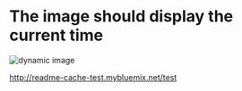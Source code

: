 # The image should display the current time

![dynamic image](http://readme-cache-test.mybluemix.net/test/)

http://readme-cache-test.mybluemix.net/test


